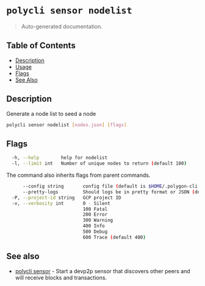 # `polycli sensor nodelist`

> Auto-generated documentation.

## Table of Contents

- [Description](#description)
- [Usage](#usage)
- [Flags](#flags)
- [See Also](#see-also)

## Description

Generate a node list to seed a node

```bash
polycli sensor nodelist [nodes.json] [flags]
```

## Flags

```bash
  -h, --help        help for nodelist
  -l, --limit int   Number of unique nodes to return (default 100)
```

The command also inherits flags from parent commands.

```bash
      --config string       config file (default is $HOME/.polygon-cli.yaml)
      --pretty-logs         Should logs be in pretty format or JSON (default true)
  -P, --project-id string   GCP project ID
  -v, --verbosity int       0 - Silent
                            100 Fatal
                            200 Error
                            300 Warning
                            400 Info
                            500 Debug
                            600 Trace (default 400)
```

## See also

- [polycli sensor](polycli_sensor.md) - Start a devp2p sensor that discovers other peers and will receive blocks and transactions.
